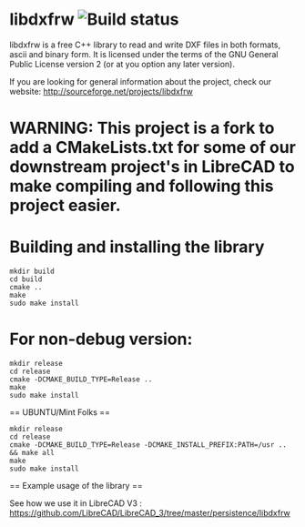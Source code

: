 libdxfrw ![Build status](https://api.travis-ci.org/LibreCAD/libdxfrw.svg?branch=master)
==========

libdxfrw is a free C++ library to read and write DXF files in both formats, ascii and binary form.
 It is licensed under the terms of the GNU General Public License version 2 (or at you option
any later version).


If you are looking for general information about the project, check our website:
http://sourceforge.net/projects/libdxfrw


WARNING: This project is a fork to add a CMakeLists.txt for some of our downstream project's in LibreCAD to make compiling and following this project easier.
==========

Building and installing the library
==========
```
mkdir build
cd build
cmake ..
make 
sudo make install
```

For non-debug version:
==========

```
mkdir release
cd release
cmake -DCMAKE_BUILD_TYPE=Release ..
make 
sudo make install
```

== UBUNTU/Mint Folks ==

```
mkdir release
cd release
cmake -DCMAKE_BUILD_TYPE=Release -DCMAKE_INSTALL_PREFIX:PATH=/usr .. && make all
make 
sudo make install
```


== Example usage of the library ==

See how we use it in LibreCAD V3 : https://github.com/LibreCAD/LibreCAD_3/tree/master/persistence/libdxfrw
